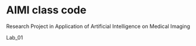 # AIMI class code
Research Project in Application of Artificial Intelligence on Medical Imaging

Lab_01
